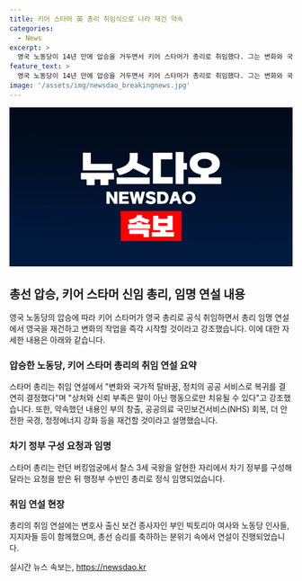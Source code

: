 ```yaml
---
title: 키어 스타머 英 총리 취임식으로 나라 재건 약속
categories:
  - News
excerpt: >
  영국 노동당이 14년 만에 압승을 거두면서 키어 스타머가 총리로 취임했다. 그는 변화와 국가적 탈바꿈, 정치의 공공 서비스로의 복귀를 강조하며 여러 공약들을 재확인했다. 노동당과 지지자들은 총선 승리를 축하하며 취임식을 맞았고, 차기 정부를 구성해달라는 국왕의 요청을 받은 뒤 행정부 수반으로 정식 임명됐다.
feature_text: >
  영국 노동당이 14년 만에 압승을 거두면서 키어 스타머가 총리로 취임했다. 그는 변화와 국가적 탈바꿈, 정치의 공공 서비스로의 복귀를 강조하며 여러 공약들을 재확인했다. 노동당과 지지자들은 총선 승리를 축하하며 취임식을 맞았고, 차기 정부를 구성해달라는 국왕의 요청을 받은 뒤 행정부 수반으로 정식 임명됐다.
image: '/assets/img/newsdao_breakingnews.jpg'
---
```


<p><img src="/assets/img/newsdao_breakingnews.jpg" alt="firstkoreanews 속보" /></p>

<h2 data-ke-size="size26">총선 압승, 키어 스타머 신임 총리, 임명 연설 내용</h2>

<p data-ke-size="size16">영국 노동당의 압승에 따라 키어 스타머가 영국 총리로 공식 취임하면서 총리 임명 연설에서 영국을 재건하고 변화의 작업을 즉각 시작할 것이라고 강조했습니다. 이에 대한 자세한 내용은 아래와 같습니다.</p>

<h3><b>압승한 노동당, 키어 스타머 총리의 취임 연설 요약</b></h3>

<p data-ke-size="size16">스타머 총리는 취임 연설에서 "변화와 국가적 탈바꿈, 정치의 공공 서비스로 복귀를 결연히 결정했다"며 "상처와 신뢰 부족은 말이 아닌 행동으로만 치유될 수 있다"고 강조했습니다. 또한, 약속했던 내용인 부의 창출, 공공의료 국민보건서비스(NHS) 회복, 더 안전한 국경, 청정에너지 강화 등을 재건할 것이라고 설명했습니다.</p>

<h3><b>차기 정부 구성 요청과 임명</b></h3>

<p data-ke-size="size16">스타머 총리는 런던 버킹엄궁에서 찰스 3세 국왕을 알현한 자리에서 차기 정부를 구성해달라는 요청을 받은 뒤 행정부 수반인 총리로 정식 임명되었습니다.</p>

<h3><b>취임 연설 현장</b></h3>

<p data-ke-size="size16">총리의 취임 연설에는 변호사 출신 보건 종사자인 부인 빅토리아 여사와 노동당 인사들, 지지자들 등이 함께했으며, 총선 승리를 축하하는 분위기 속에서 연설이 진행되었습니다.</p>
실시간 뉴스 속보는, <a href="https://newsdao.kr" rel="dofollow">https://newsdao.kr</a>



